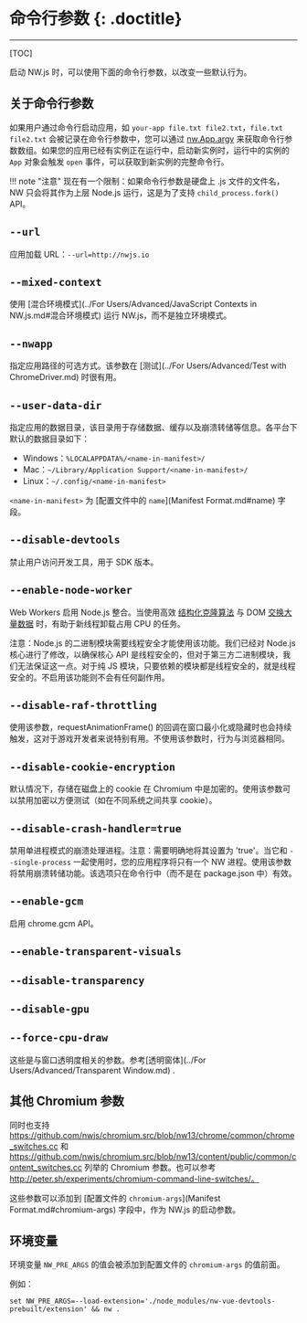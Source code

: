 # 命令行参数 {: .doctitle}
---

[TOC]

启动 NW.js 时，可以使用下面的命令行参数，以改变一些默认行为。

## 关于命令行参数

如果用户通过命令行启动应用，如 `your-app file.txt file2.txt`，`file.txt file2.txt` 会被记录在命令行参数中，您可以通过 [nw.App.argv](App.md) 来获取命令行参数数组。如果您的应用已经有实例正在运行中，启动新实例时，运行中的实例的 `App` 对象会触发 `open` 事件，可以获取到新实例的完整命令行。

!!! note "注意"
    现在有一个限制：如果命令行参数是硬盘上 .js 文件的文件名，NW 只会将其作为上层 Node.js 运行，这是为了支持 `child_process.fork()` API。

## `--url`

应用加载 URL：`--url=http://nwjs.io`

## `--mixed-context`

使用 [混合环境模式](../For Users/Advanced/JavaScript Contexts in NW.js.md#混合环境模式) 运行 NW.js，而不是独立环境模式。

## `--nwapp`

指定应用路径的可选方式。该参数在 [测试](../For Users/Advanced/Test with ChromeDriver.md) 时很有用。

## `--user-data-dir`

指定应用的数据目录，该目录用于存储数据、缓存以及崩溃转储等信息。各平台下默认的数据目录如下：

* Windows：`%LOCALAPPDATA%/<name-in-manifest>/`
* Mac：`~/Library/Application Support/<name-in-manifest>/`
* Linux：`~/.config/<name-in-manifest>`

`<name-in-manifest>` 为 [配置文件中的 `name`](Manifest Format.md#name) 字段。

## `--disable-devtools`

禁止用户访问开发工具，用于 SDK 版本。

## `--enable-node-worker`

Web Workers 启用 Node.js 整合。当使用高效 [结构化克隆算法](https://developer.mozilla.org/en-US/docs/Web/API/Web_Workers_API/Structured_clone_algorithm) 与 DOM [交换大量数据](https://developer.mozilla.org/en-US/docs/Web/API/Worker/postMessage) 时，有助于新线程卸载占用 CPU 的任务。

注意：Node.js 的二进制模块需要线程安全才能使用该功能。我们已经对 Node.js 核心进行了修改，以确保核心 API 是线程安全的，但对于第三方二进制模块，我们无法保证这一点。对于纯 JS 模块，只要依赖的模块都是线程安全的，就是线程安全的。不启用该功能则不会有任何副作用。

## `--disable-raf-throttling`

使用该参数，requestAnimationFrame() 的回调在窗口最小化或隐藏时也会持续触发，这对于游戏开发者来说特别有用。不使用该参数时，行为与浏览器相同。

## `--disable-cookie-encryption`

默认情况下，存储在磁盘上的 cookie 在 Chromium 中是加密的。使用该参数可以禁用加密以方便测试（如在不同系统之间共享 cookie）。

## `--disable-crash-handler=true`

禁用单进程模式的崩溃处理进程。注意：需要明确地将其设置为 'true'。当它和 `--single-process` 一起使用时，您的应用程序将只有一个 NW 进程。使用该参数将禁用崩溃转储功能。该选项只在命令行中（而不是在 package.json 中）有效。

## `--enable-gcm`

启用 chrome.gcm API。

## `--enable-transparent-visuals`
## `--disable-transparency`
## `--disable-gpu`
## `--force-cpu-draw`

这些是与窗口透明度相关的参数。参考[透明窗体](../For Users/Advanced/Transparent Window.md) . 

## 其他 Chromium 参数

同时也支持 https://github.com/nwjs/chromium.src/blob/nw13/chrome/common/chrome_switches.cc 和 https://github.com/nwjs/chromium.src/blob/nw13/content/public/common/content_switches.cc 列举的 Chromium 参数。也可以参考 http://peter.sh/experiments/chromium-command-line-switches/。

这些参数可以添加到 [配置文件的 `chromium-args`](Manifest Format.md#chromium-args) 字段中，作为 NW.js 的启动参数。

## 环境变量

环境变量 `NW_PRE_ARGS` 的值会被添加到配置文件的 `chromium-args` 的值前面。

例如：

```
set NW_PRE_ARGS=--load-extension='./node_modules/nw-vue-devtools-prebuilt/extension' && nw .
```